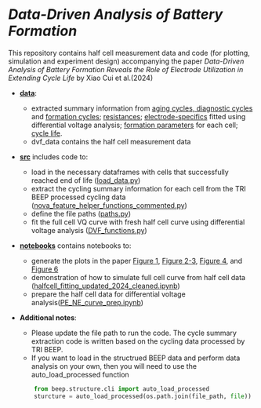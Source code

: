 # ***Data-Driven Analysis of Battery Formation*** 

This repository contains half cell measurement data and code (for plotting, simulation and experiment design) accompanying the paper *Data-Driven Analysis of Battery Formation Reveals the Role of Electrode Utilization in Extending Cycle Life* by Xiao Cui et al.(2024)  

- **[data](data)**: 
    - extracted summary information from [aging cycles, diagnostic cycles](data/rpt_summary_041524.csv) and [formation cycles](data/formation_cycle_info_042124.csv); [resistances](data/delta_features_041524.csv); [electrode-specifics](data/electrode_info_04152024.csv) fitted using differential voltage analysis; [formation parameters](data/Formation_2022-Parameter.csv) for each cell; [cycle life](data/one_time_features_041524.csv).
    - dvf_data contains the half cell measurement data 
- **[src](src)** includes code to:
    - load in the necessary dataframes with cells that successfully reached end of life ([load_data.py](src/load_data.py))
    - extract the cycling summary information for each cell from the TRI BEEP processed cycling data ([nova_feature_helper_functions_commented.py](src/nova_feature_helper_functions_commented.py))
    - define the file paths ([paths.py](src/paths.py))
    - fit the full cell VQ curve with fresh half cell curve using differential voltage analysis ([DVF_functions.py](src/DVF_functions.py))
- **[notebooks](notebooks)** contains notebooks to:
    - generate the plots in the paper [Figure 1](notebooks/FP1_fig_1.ipynb), [Figure 2-3](notebooks/FP1_fig_2.ipynb), [Figure 4](notebooks/FP1_fig_4.ipynb), and [Figure 6](notebooks/FP1_fig_6.ipynb)
    - demonstration of how to simulate full cell curve from half cell data  ([halfcell_fitting_updated_2024_cleaned.ipynb](notebooks/halfcell_fitting_updated_2024_cleaned.ipynb))
    - prepare the half cell data for differential voltage analysis([PE_NE_curve_prep.ipynb](notebooks/PE_NE_curve_prep.ipynb))

- **Additional notes**: 

    - Please update the file path to run the code. The cycle summary extraction code is written based on the cycling data processed by TRI BEEP. 
    - If you want to load in the structrued BEEP data and perform data analysis on your own, then you will need to use the auto_load_processed function 
    ```python
        from beep.structure.cli import auto_load_processed
        sturcture = auto_load_processed(os.path.join(file_path, file))
